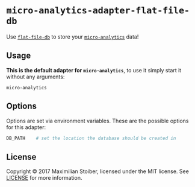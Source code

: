 # `micro-analytics-adapter-flat-file-db`

Use [`flat-file-db`](https://github.com/mafintosh/flat-file-db) to store your [`micro-analytics`](https://github.com/mxstbr/micro-analytics) data!

## Usage

**This is the default adapter for `micro-analytics`**, to use it simply start it without any arguments:

```
micro-analytics
```

## Options

Options are set via environment variables. These are the possible options for this adapter:

```sh
DB_PATH    # set the location the database should be created in
```

## License

Copyright ©️ 2017 Maximilian Stoiber, licensed under the MIT license. See [LICENSE](LICENSE) for more information.
